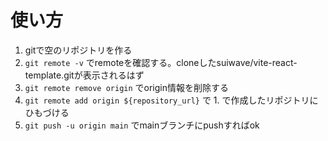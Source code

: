 # 使い方
1. gitで空のリポジトリを作る
1. ```git remote -v``` でremoteを確認する。cloneしたsuiwave/vite-react-template.gitが表示されるはず
1. ```git remote remove origin``` でorigin情報を削除する
1. ```git remote add origin ${repository_url}``` で 1. で作成したリポジトリにひもづける
1. ```git push -u origin main``` でmainブランチにpushすればok
